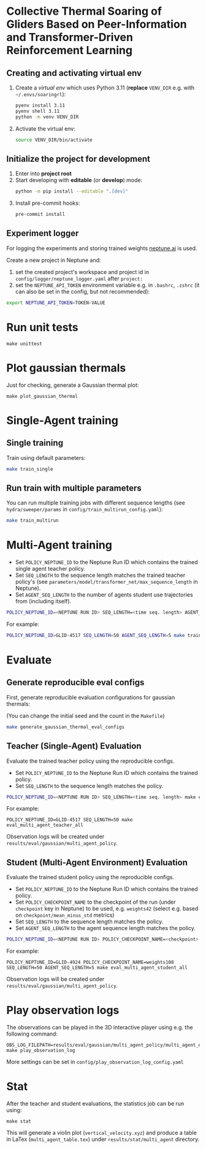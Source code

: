 # Collective Thermal Soaring of Gliders Based on Peer-Information and Transformer-Driven Reinforcement Learning

## Creating and activating virtual env

1. Create a *virtual env* which uses Python 3.11 (**replace** `VENV_DIR` e.g. with `~/.envs/soaringrl`):
    ```bash
    pyenv install 3.11
    pyenv shell 3.11
    python -m venv VENV_DIR
    ```
2. Activate the virtual env:
    ```bash
    source VENV_DIR/bin/activate
    ```
    
## Initialize the project for development

1. Enter into **project root**
2. Start developing with **editable** (or **develop**) mode:
    ```bash
    python -m pip install --editable ".[dev]"
    ```
3. Install pre-commit hooks:
   ```bash
   pre-commit install
   ```

## Experiment logger

For logging the experiments and storing trained weights [neptune.ai](https://neptune.ai) is used.

Create a new project in Neptune and:
1. set the created project's workspace and project id in `config/logger/neptune_logger.yaml` after `project:`
2. set the `NEPTUNE_API_TOKEN` environment variable e.g. in `.bashrc`, `.zshrc` (it can also be set in the config, but not recommended):

```bash
export NEPTUNE_API_TOKEN=TOKEN-VALUE
```

# Run unit tests

```
make unittest
```

# Plot gaussian thermals

Just for checking, generate a Gaussian thermal plot:

```
make plot_gaussian_thermal
```

# Single-Agent training

## Single training

Train using default parameters:

```bash
make train_single
```

## Run train with multiple parameters

You can run multiple training jobs with different sequence lengths (see `hydra/sweeper/params` in `config/train_multirun_config.yaml`):

```bash
make train_multirun
```

# Multi-Agent training

- Set `POLICY_NEPTUNE_ID` to the Neptune Run ID which contains the trained single agent teacher policy.
- Set `SEQ_LENGTH` to the sequence length matches the trained teacher policy's (see `parameters/model/transformer_net/max_sequence_length` in Neptune).
- Set `AGENT_SEQ_LENGTH` to the number of agents student use trajectories from (including itself).

```bash
POLICY_NEPTUNE_ID=<NEPTUNE RUN ID> SEQ_LENGTH=<time seq. length> AGENT_SEQ_LENGTH=<agent seq. length> make train_two_level_multi_agent
```

For example:

```bash
POLICY_NEPTUNE_ID=GLID-4517 SEQ_LENGTH=50 AGENT_SEQ_LENGTH=5 make train_two_level_multi_agent
```


# Evaluate

## Generate reproducible eval configs

First, generate reproducible evaluation configurations for gaussian thermals:

(You can change the initial seed and the count in the `Makefile`)

```bash
make generate_gaussian_thermal_eval_configs
```

## Teacher (Single-Agent) Evaluation

Evaluate the trained teacher policy using the reproducible configs.

- Set `POLICY_NEPTUNE_ID` to the Neptune Run ID which contains the trained policy.
- Set `SEQ_LENGTH` to the sequence length matches the policy.

```bash
POLICY_NEPTUNE_ID=<NEPTUNE RUN ID> SEQ_LENGTH=<time seq. length> make eval_multi_agent_teacher_all
```

For example:
```
POLICY_NEPTUNE_ID=GLID-4517 SEQ_LENGTH=50 make eval_multi_agent_teacher_all
```

Observation logs will be created under `results/eval/gaussian/multi_agent_policy`.


## Student (Multi-Agent Environment) Evaluation

Evaluate the trained student policy using the reproducible configs.

- Set `POLICY_NEPTUNE_ID` to the Neptune Run ID which contains the trained policy.
- Set `POLICY_CHECKPOINT_NAME` to the checkpoint of the run (under `checkpoint` key in Neptune) to be used, e.g. `weights42` (select e.g. based on `checkpoint/mean_minus_std` metrics)
- Set `SEQ_LENGTH` to the sequence length matches the policy.
- Set `AGENT_SEQ_LENGTH` to the agent sequence length matches the policy.

```bash
POLICY_NEPTUNE_ID=<NEPTUNE RUN ID> POLICY_CHECKPOINT_NAME=<checkpoint> SEQ_LENGTH=<time seq. length> AGENT_SEQ_LENGTH=<agent seg. length> make eval_multi_agent_student_all
```

For example:
```
POLICY_NEPTUNE_ID=GLID-4924 POLICY_CHECKPOINT_NAME=weights108 SEQ_LENGTH=50 AGENT_SEQ_LENGTH=5 make eval_multi_agent_student_all
```

Observation logs will be created under `results/eval/gaussian/multi_agent_policy`.

# Play observation logs

The observations can be played in the 3D interactive player using e.g. the following command:

```
OBS_LOG_FILEPATH=results/eval/gaussian/multi_agent_policy/multi_agent_eval_student_with_teachers_350m.csv  make play_observation_log
```

More settings can be set in `config/play_observation_log_config.yaml`

# Stat

After the teacher and student evaluations, the statistics job can be run using:

```
make stat
```

This will generate a violin plot (`vertical_velocity.xyz`) and produce a table in LaTex (`multi_agent_table.tex`) under `results/stat/multi_agent` directory.
